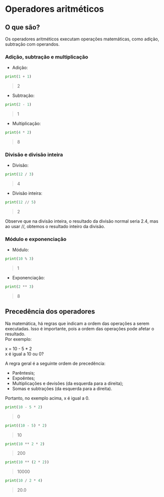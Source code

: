 # Operadores aritméticos

## O que são?
Os operadores aritméticos executam operações matemáticas, como adição, subtração com operandos. 

### Adição, subtração e multiplicação
- Adição:
~~~Python
print(1 + 1)
~~~
> 2  
- Subtração:
~~~Python
print(2 - 1)
~~~
> 1  
- Multiplicação:
~~~Python
print(4 * 2)
~~~
> 8

### Divisão e divisão inteira

- Divisão:
~~~Python
print(12 / 3)
~~~
> 4 
- Divisão inteira:
~~~Python
print(12 // 5)
~~~
> 2  

Observe que na divisão inteira, o resultado da divisão normal seria 2.4, mas ao usar //, obtemos o resultado inteiro da divisão.

### Módulo e exponenciação

- Módulo:
~~~Python
print(10 % 3)
~~~
> 1 
- Exponenciação:
~~~Python
print(2 ** 3)
~~~
> 8  

## Precedência dos operadores

Na matemática, há regras que indicam a ordem das operações a serem executadas. Isso é importante, pois a ordem das operações pode afetar o resultado.  
Por exemplo:

x = 10 - 5 * 2  
x é igual a 10 ou 0?

A regra geral é a seguinte ordem de precedência:  
- Parêntesis;
- Expoêntes;
- Multiplicações e devisões (da esquerda para a direita);
- Somas e subtrações (da esquerda para a direita).

Portanto, no exemplo acima, x é igual a 0.

~~~Python
print(10 - 5 * 2)
~~~
> 0

~~~Python
print((10 - 5) * 2)
~~~
> 10

~~~Python
print(10 ** 2 * 2)
~~~
> 200

~~~Python
print(10 ** (2 * 2))
~~~
> 10000

~~~Python
print(10 / 2 * 4)
~~~
> 20.0